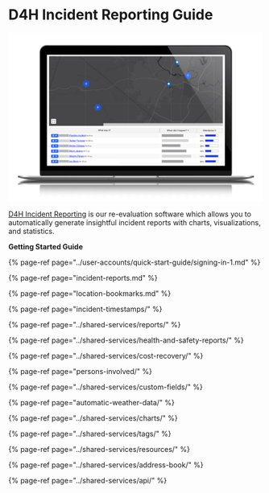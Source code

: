 # D4H Incident Reporting Guide

![](../.gitbook/assets/incident-reporting.png)

[D4H Incident Reporting](https://d4htechnologies.com/incident-reporting) is our re-evaluation software which allows you to automatically generate insightful incident reports with charts, visualizations, and statistics. 

**Getting Started Guide**

{% page-ref page="../user-accounts/quick-start-guide/signing-in-1.md" %}

{% page-ref page="incident-reports.md" %}

{% page-ref page="location-bookmarks.md" %}

{% page-ref page="incident-timestamps/" %}

{% page-ref page="../shared-services/reports/" %}

{% page-ref page="../shared-services/health-and-safety-reports/" %}

{% page-ref page="../shared-services/cost-recovery/" %}

{% page-ref page="persons-involved/" %}

{% page-ref page="../shared-services/custom-fields/" %}

{% page-ref page="automatic-weather-data/" %}

{% page-ref page="../shared-services/charts/" %}

{% page-ref page="../shared-services/tags/" %}

{% page-ref page="../shared-services/resources/" %}

{% page-ref page="../shared-services/address-book/" %}

{% page-ref page="../shared-services/api/" %}

